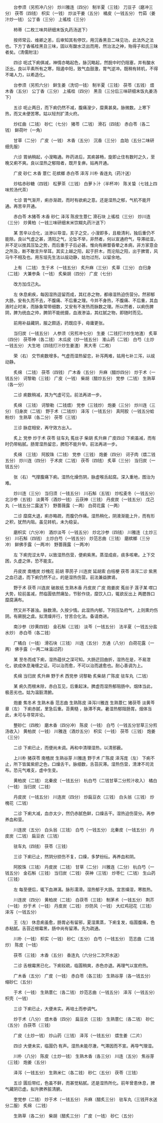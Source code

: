 <!-- { "loadSidebar": true } -->
　　台参须（另煎冲八分） 炒川雅连（四分） 制半夏（三钱） 刀豆子（磨冲三分） 茯苓（四钱） 枳实（一钱） 炒淡干姜（五分） 橘皮（一钱五分） 竹茹（姜汁炒一钱） 公丁香（三分） 上徭桂（三分）

　　柿蒂（二枚三味共研细末饭丸药汤送下）

　　按师常云、维卿之恙，后审知其有停饮，用沉香黑丑二味见功，此法外之法也。下方丁香徭桂黑丑三味，固以有酸水泛出而用，然治法之神，殆得子和氏三昧者矣。（清儒附注）

　　四诊 呃忒下痢俱减，神情亦略起色，脉沉略起，然脘中时仍阻塞，并有酸水泛出。良以平素所有之寒，阻遏中阳，致气血鼓激，胃气逆冲。既稍有转机，不得不竭人力，以希造化。

　　台参须（另煎六分） 鲜生姜（洗切一钱） 制半夏（三钱） 茯苓（五钱） 煨木香（五分） 公丁香（三分） 上徭桂（四分） 黑丑（三分后三味研细末饭丸姜汤下）

　　五诊 呃止两日，而下痢仍然不减，腹痛溲少，糜黄甚臭。脉微数。上寒下热，而又未便苦寒。姑以轻剂扩清火府。

　　炒红曲（二钱） 砂仁（七分） 猪苓（二钱） 滑石（四钱） 赤白苓（各二钱） 鲜荷叶（一角）

　　甘草（二分） 广皮（一钱） 木香（五分） 沉香（三分） 血珀（五分二味研细先服）

　　六诊 胃纳稍起，小溲略通。昨药进后，其痢甚畅，旋即止住有数时之久，至晚又痢不爽。良以湿热之郁阻者，既开复痹。姑再开通。

　　广皮 砂仁 木香 薏仁 花槟榔 赤白苓 泽泻 川朴 香连丸（药汁送）

　　炒枯赤砂糖（四钱） 松萝茶（三钱） 白萝卜汁（半杯冲） 陈关蛰（七钱上四味煎汤代茶）

　　七诊 胃气渐开，痢亦渐疏，而时有欲痢之意。还是湿热之郁，气机不能开通。再苦辛开通。

　　赤白苓 木猪苓 木香 砂仁 泽泻 陈皮生薏仁 滑石块 上徭桂（三分） 炒川连（三分） 炒黄柏（一钱三味研细末米饮糊丸药汁送下）

　　某 苦辛以合化，淡渗以导湿，亥子之交，小溲即多，且极清利，独后重仍不能除。良以气虚之甚，清阳之气，沦坠不举，非然者，何以宣通府气，导滞祛湿，并不足以挫其压坠之势，而后重于子后必甚。惟向有麻瞀昏晕之本病，非方家意会之所及，断不敢言升举耳。其实上越之阳，起于肝木，而沦陷之阳，出于脾胃，风马牛不相及也。用东垣先生法以觇动静，姑勿过剂，以留余地。

　　上有 （二钱） 生于术（一钱五分） 炙升麻（三分） 炙草（三分） 白归身（二钱） 大兼参条（一钱） 炙柴胡（四分） 广皮（七分）

　　改方加戊己丸。

　　左 休息痢疾，每因湿热逗留而成，其红赤之物，都缘湿热迫伤营分。然邪郁大肠，安有久而不去，不腹痛、不后重之理。今并不身热，不腹痛、不后重，其血液时止时来，而脉象常带细数，又安有不发热而脉数之理。所以然者，以痢伤脾阴，脾为统血之帅，脾阴不能统摄，血液渗溢，其红腻之物，即随时而见。

　　前用补益藏阴，服之颇适，药既应手，毋庸更张。

　　当归炭（一钱五分） 人参须（另煎冲七分） 生姜（二钱打汁炒生地渣） 炙草（四分） 茯苓神（各二钱） 木瓜皮（炒一钱五分） 淮山药（二钱） 白芍（土炒一钱五分） 大生地（四钱打汁炒生姜渣） 黑大枣（二枚）

　　荣（右） 交节痢数增多。气虚而湿热留恋，补泻两难，姑用七补三泻，以觇动静。

　　炙绵 （二钱） 茯苓（四钱） 广木香（五分） 升麻（醋炒四分） 炒于术（一钱五分） 诃黎勒（三钱） 广皮（一钱） 柴胡（醋炒五分） 党参（二钱） 生熟草（各一分）

　　二诊 痢数稍减，其为气虚可见。前法再进一步。

　　炙绵 （三钱） 诃黎勒（二钱煨） 党参（三钱炒） 炮姜（三分） 炒川连（三分） 归身炭（二钱） 野于术（二钱炒） 泽泻（一钱五分） 真阿胶（一钱五分蛤粉炒） 生熟草（各二分） 茯苓（三钱）

　　三诊 脉症相安，再守效方出入。

　　炙上 党参 炒于术 茯苓 驻车丸 菟丝子 柴胡 炙升麻 广皮四诊 下痢虽减，而有时仍带粘腻。肠胃湿热留恋，脾阳不能升举。前法再进一步。

　　炙绵 （三钱） 阿胶珠（二钱） 党参（三钱） 炮姜（四分） 诃子肉（煨二钱五分） 炒川连（四分） 于术炭（二钱） 茯苓（四钱） 炙草（三分） 当归炭（一钱五分）

　　张（右） 气撑腹痛下痢。湿热化燥伤阴，脉虚喉舌起腐。深入重地，图治为难。

　　炒川连（三分） 当归须（一钱五分） 川石斛（五钱） 炒松麦冬（一钱五分） 北沙参（五钱） 淡黄芩（酒炒一钱） 云茯神（三钱） 丹皮炭（一钱五分） 戊己丸（一钱五分二露送下） 野蔷薇露（一两） 白荷花露（一两）

　　二诊 糜腐大退，痢亦略疏，而腹仍作痛。湿热稍化，阴液渐能上升，而有形之积，犹然内阻。虽见转机，未为稳妥。

　　磨枳实（六分冲） 酒炒淡芩（一钱五分） 炒北沙参（四钱） 川雅连（土炒三分） 川石斛（四钱） 土炒白芍（一钱五分） 炒范志曲（三钱） 磨槟榔（三分冲） 鲜佛手露（一两冲） 野蔷薇露（一两冲）

　　左 下痢兜涩太早，以致湿热伤营，便痢紫黑。蒸湿成痰，痰多咳嗽。上下交困，久虚之体，恐不能支。

　　丹皮炭 南楂炭 炒槐花 前胡 葶苈子 川连炭 延胡索 白桔梗 茯苓 泽泻二诊 紫黑之血已退，而下痢仍然不止。的是湿热伤营。前法兼益脾肾。

　　野于术 茯苓 川连炭 破故纸 生熟木香 丹皮炭 广皮 炮姜炭 菟丝子 莲子某 噤口大势，较前虽减，然临圊依然痛坠，节骱作烧，糜饮入口，辄欲反出上 两腮唇口糜腐满布。

　　然又并不甚浊。脉数滑。久按少情。此湿热内郁，下则压坠府气，上则熏灼伤阴。有厥脱之虞。拟清燥并行，甘苦合化法。备请商进。

　　南沙参（炒黄四钱） 金石斛（三钱） 淡芩（一钱五分） 法半夏（一钱五分盐水炒） 赤白苓（各二钱）

　　广橘白（一钱） 滑石块（三钱） 川连（五分） 方通（八分） 白荷花露（一两） 佛手露（一两二味温过药）

　　某 至冬而成下痢，湿热蕴伏之深可知。大肠迂回曲折，湿热在是，不易泄化，欲成休息淹缠之证。可以治而愈，不可以治而遽愈也。耐心善调为上。

　　炙绵 当归炭 炙升麻 野于术 西党参 诃黎勒 炙柴胡 广陈皮 驻车丸（二钱）

　　某 痢久而根未除，赤白互见，后重起沫。脾虚而湿热郁阻肠中。烟体当此，极恶劣也。姑为温脏清腑。

　　炮姜 焦冬术 生熟木香 范志曲 生熟陈皮 泽泻川雅连 生熟薏仁 猪茯苓 淡黄芩章（左） 下痢赤腻，里急后重。苔黄糙 ，脉滞不爽。暑湿热郁阻肠胃。烟体当此，未可与寻常并论。

　　整砂仁（四枚） 磨木香（四分冲） 陈皮（一钱） 白芍（一钱五分甘草三分煎汤收入） 黄柏炭（一钱） 川雅连（酒炒五分） 枳实（一钱） 茯苓（三钱） 炮姜（三分）

　　二诊 下痢已止，而便尚未调。再和中清理湿热，以清邪薮。

　　上川朴 猪茯苓 南楂炭 生熟谷芽 川雅连 野于术 广陈皮 泽泻庞（左） 下痢不止，所下皆属紫瘀之色，口燥舌干。脉细数，舌苔灰滞。湿热伤营，清津不司流布。恐元气难支，虚中生变。

　　黄柏炭（二钱） 北秦皮（一钱五分） 杭白芍（二钱甘草二分煎汁收入） 橘白（一钱） 当归炭（二钱）

　　丹皮炭（一钱五分） 川连炭（四分） 炒扁豆衣（三钱） 白头翁（三钱） 炒槐花（二钱）

　　二诊 下痢大减，血亦太少，然仍赤腻色鲜，口燥舌干。湿热迫伤营分。再参养血和营。

　　川连炭（五分） 白头翁（三钱） 白芍（一钱五分） 北秦皮（一钱五分） 丹皮炭（二钱） 扁豆衣（三钱）

　　驻车丸（四钱） 茯苓（三钱）

　　三诊 下痢已止，然阴分损伤不复，口燥，多梦纷纭。再养血和阴。

　　阿胶珠（三钱） 丹皮炭（二钱） 甘草（二分） 川雅连（二分） 杭白芍（一钱五分） 金石斛（三钱） 当归炭（二钱） 茯神（三钱） 炒枣仁（二钱） 生山药（三钱）

　　左 每至便后，辄下血淋漓。脉形濡滑。湿热郁于大肠。宜苦燥湿，寒胜热。

　　川连炭（四分） 黄柏炭（二钱） 白茯苓（三钱） 制茅术（一钱五分） 荆芥（一钱） 炒于术（一钱） 丹皮炭（二钱） 炒防风（一钱） 大红鸡冠花（三钱） 泽泻（一钱五分）

　　王（左） 休息痢虽愈，肠胃必有留邪，夏湿熏蒸，下痢复发，临圊腹痛，色赤粘腻。舌苔近根霉黑，肠中尚有留滞。先为疏通。

　　川朴（一钱） 枳实（一钱） 砂仁（五分） 白芍（一钱五分） 范志曲（二钱炒） 陈皮（一钱）

　　茯苓（三钱） 木香（五分） 香连丸（六分分二次开水送）

　　二诊 舌根霉黑已化，下痢较疏，临圊稍爽，赤色亦退。再理气以宣府热。

　　广木香（五分） 广皮（一钱） 赤白苓（各三钱） 生熟谷芽（各一钱五分） 缩砂仁（五分）

　　于术（一钱） 生熟薏仁（各二钱） 炒范志曲（一钱五分） 泽泻（一钱五分） 枳壳（一钱）

　　三诊 下痢已止，大便未实。再培土而参调气。

　　炒于术（八分） 煨木香（四分） 扁豆衣（三钱） 生熟薏仁（各二钱） 砂仁（五分） 白茯苓（三钱）

　　广皮（土炒一钱） 炒山药（三钱） 泽泻（一钱五分） 煨生姜（二片）

　　四诊 大便未实，临圊仍 有声。湿热未能尽澈，气滞因而不宣。再导气理湿。

　　川朴（八分） 陈皮（土炒一钱） 生熟木香（各三分） 川连（五分） 焦谷芽（三钱） 炮姜（五分）

　　泽泻（一钱五分） 生熟米仁（各二钱） 砂仁（五分） 茯苓（三钱）

　　五诊 圊后带红，色虽不鲜，而甚觉粘腻。还是湿热所化。前年曾患休息，脾气藏阴已虚。拟升脾养脏清腑。

　　奎党参（二钱） 炒于术（一钱五分） 升麻（醋炙三分） 驻车丸（三钱开水送分二服） 炙绵 （二钱）

　　生熟草（各二分） 柴胡（醋炙三分） 广皮（一钱） 砂仁（五分）


